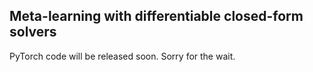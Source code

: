 ## Meta-learning with differentiable closed-form solvers

PyTorch code will be released soon. Sorry for the wait.
